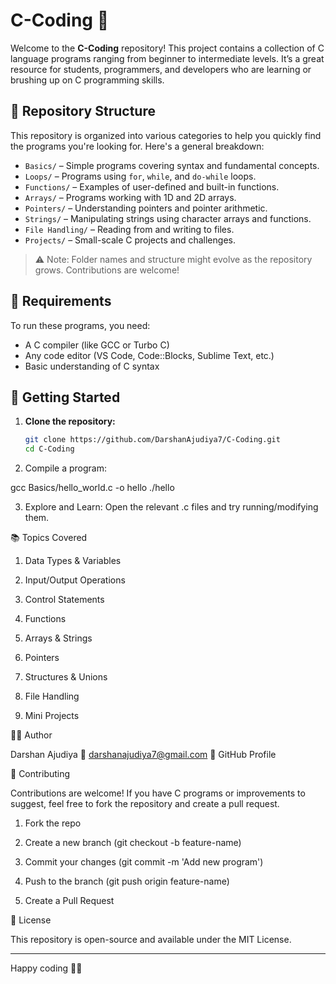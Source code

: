 

# C-Coding 🚀

Welcome to the **C-Coding** repository! This project contains a collection of C language programs ranging from beginner to intermediate levels. It’s a great resource for students, programmers, and developers who are learning or brushing up on C programming skills.

## 📁 Repository Structure

This repository is organized into various categories to help you quickly find the programs you're looking for. Here's a general breakdown:

- `Basics/` – Simple programs covering syntax and fundamental concepts.
- `Loops/` – Programs using `for`, `while`, and `do-while` loops.
- `Functions/` – Examples of user-defined and built-in functions.
- `Arrays/` – Programs working with 1D and 2D arrays.
- `Pointers/` – Understanding pointers and pointer arithmetic.
- `Strings/` – Manipulating strings using character arrays and functions.
- `File Handling/` – Reading from and writing to files.
- `Projects/` – Small-scale C projects and challenges.

> ⚠️ Note: Folder names and structure might evolve as the repository grows. Contributions are welcome!

## 🔧 Requirements

To run these programs, you need:

- A C compiler (like GCC or Turbo C)
- Any code editor (VS Code, Code::Blocks, Sublime Text, etc.)
- Basic understanding of C syntax

## 🚀 Getting Started

1. **Clone the repository:**
   ```bash
   git clone https://github.com/DarshanAjudiya7/C-Coding.git
   cd C-Coding

2. Compile a program:

gcc Basics/hello_world.c -o hello
./hello


3. Explore and Learn: Open the relevant .c files and try running/modifying them.



📚 Topics Covered

1. Data Types & Variables

2. Input/Output Operations

3. Control Statements

4. Functions

5. Arrays & Strings

6. Pointers

7. Structures & Unions

8. File Handling

9. Mini Projects


🧑‍💻 Author

Darshan Ajudiya
📧 darshanajudiya7@gmail.com
🔗 GitHub Profile

🤝 Contributing

Contributions are welcome! If you have C programs or improvements to suggest, feel free to fork the repository and create a pull request.

1. Fork the repo


2. Create a new branch (git checkout -b feature-name)


3. Commit your changes (git commit -m 'Add new program')


4. Push to the branch (git push origin feature-name)


5. Create a Pull Request



📝 License

This repository is open-source and available under the MIT License.


---

Happy coding 🎊🎊

